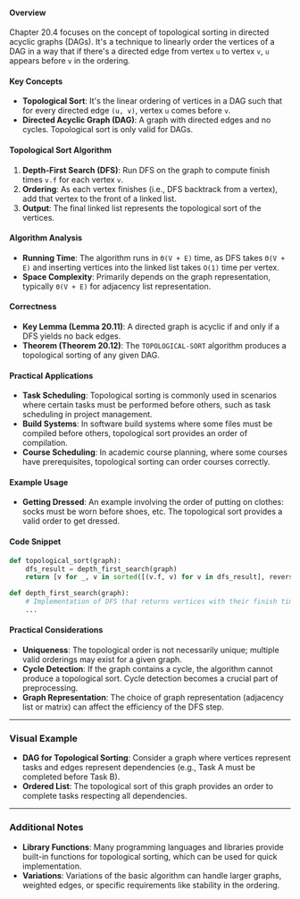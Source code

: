 #### Overview
Chapter 20.4 focuses on the concept of topological sorting in directed acyclic graphs (DAGs). It's a technique to linearly order the vertices of a DAG in a way that if there's a directed edge from vertex `u` to vertex `v`, `u` appears before `v` in the ordering.
#### Key Concepts
- **Topological Sort**: It's the linear ordering of vertices in a DAG such that for every directed edge `(u, v)`, vertex `u` comes before `v`.
- **Directed Acyclic Graph (DAG)**: A graph with directed edges and no cycles. Topological sort is only valid for DAGs.
#### Topological Sort Algorithm
1. **Depth-First Search (DFS)**: Run DFS on the graph to compute finish times `v.f` for each vertex `v`.
2. **Ordering**: As each vertex finishes (i.e., DFS backtrack from a vertex), add that vertex to the front of a linked list.
3. **Output**: The final linked list represents the topological sort of the vertices.
#### Algorithm Analysis
- **Running Time**: The algorithm runs in `Θ(V + E)` time, as DFS takes `Θ(V + E)` and inserting vertices into the linked list takes `O(1)` time per vertex.
- **Space Complexity**: Primarily depends on the graph representation, typically `Θ(V + E)` for adjacency list representation.

#### Correctness
- **Key Lemma (Lemma 20.11)**: A directed graph is acyclic if and only if a DFS yields no back edges.
- **Theorem (Theorem 20.12)**: The `TOPOLOGICAL-SORT` algorithm produces a topological sorting of any given DAG.
#### Practical Applications
- **Task Scheduling**: Topological sorting is commonly used in scenarios where certain tasks must be performed before others, such as task scheduling in project management.
- **Build Systems**: In software build systems where some files must be compiled before others, topological sort provides an order of compilation.
- **Course Scheduling**: In academic course planning, where some courses have prerequisites, topological sorting can order courses correctly.
#### Example Usage
- **Getting Dressed**: An example involving the order of putting on clothes: socks must be worn before shoes, etc. The topological sort provides a valid order to get dressed.
#### Code Snippet
```python
def topological_sort(graph):
    dfs_result = depth_first_search(graph)
    return [v for _, v in sorted([(v.f, v) for v in dfs_result], reverse=True)]

def depth_first_search(graph):
    # Implementation of DFS that returns vertices with their finish times
    ...
```

#### Practical Considerations
- **Uniqueness**: The topological order is not necessarily unique; multiple valid orderings may exist for a given graph.
- **Cycle Detection**: If the graph contains a cycle, the algorithm cannot produce a topological sort. Cycle detection becomes a crucial part of preprocessing.
- **Graph Representation**: The choice of graph representation (adjacency list or matrix) can affect the efficiency of the DFS step.
---
### Visual Example
- **DAG for Topological Sorting**: Consider a graph where vertices represent tasks and edges represent dependencies (e.g., Task A must be completed before Task B).
- **Ordered List**: The topological sort of this graph provides an order to complete tasks respecting all dependencies.
---
### Additional Notes
- **Library Functions**: Many programming languages and libraries provide built-in functions for topological sorting, which can be used for quick implementation.
- **Variations**: Variations of the basic algorithm can handle larger graphs, weighted edges, or specific requirements like stability in the ordering.